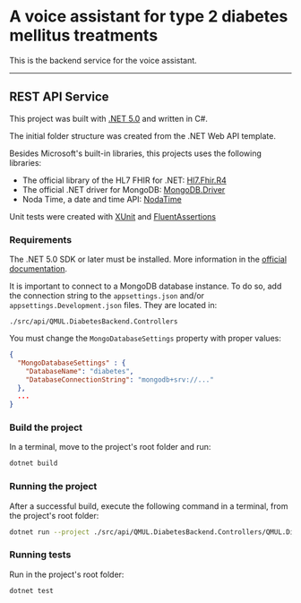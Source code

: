 # A voice assistant for type 2 diabetes mellitus treatments

This is the backend service for the voice assistant.

---
## REST API Service
This project was built with [.NET 5.0](https://devblogs.microsoft.com/dotnet/announcing-net-5-0/) and written in C#.

The initial folder structure was created from the .NET Web API template.

Besides Microsoft's built-in libraries, this projects uses the following libraries:
 
 - The official library of the HL7 FHIR for .NET: [Hl7.Fhir.R4](https://github.com/FirelyTeam/firely-net-sdk)
 - The official .NET driver for MongoDB: [MongoDB.Driver](https://www.nuget.org/packages/MongoDB.Driver)
 - Noda Time, a date and time API: [NodaTime](https://www.nuget.org/packages/NodaTime)

Unit tests were created with [XUnit](https://xunit.net) and [FluentAssertions](https://fluentassertions.com)

### Requirements

The .NET 5.0 SDK or later must be installed. More information in the [official documentation](https://docs.microsoft.com/en-us/dotnet/core/install/windows?tabs=net50).

It is important to connect to a MongoDB database instance. To do so, add the connection string to the `appsettings.json` and/or `appsettings.Development.json` files. They are located in:

```
./src/api/QMUL.DiabetesBackend.Controllers
```

You must change the `MongoDatabaseSettings` property with proper values:

```json
{
  "MongoDatabaseSettings" : {
    "DatabaseName": "diabetes",
    "DatabaseConnectionString": "mongodb+srv://..."
  },
  ...
}

```

### Build the project

In a terminal, move to the project's root folder and run:

```bash
dotnet build
```

### Running the project

After a successful build, execute the following command in a terminal, from the project's root folder:

```bash
dotnet run --project ./src/api/QMUL.DiabetesBackend.Controllers/QMUL.DiabetesBackend.Controllers.csproj
```

### Running tests

Run in the project's root folder:

```bash
dotnet test
```
